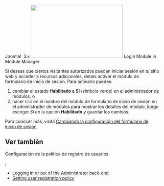 <!-- Filename: Enabling_the_Login_Form_module / Display title: Habilitar el módulo de formulario de inicio de sesión -->

Joomla!  3.x <img
src="https://docs.joomla.org/images/thumb/b/b5/Login_module_j39.png/300px-Login_module_j39.png"
class="thumbimage" decoding="async"
srcset="https://docs.joomla.org/images/thumb/b/b5/Login_module_j39.png/450px-Login_module_j39.png 1.5x, https://docs.joomla.org/images/thumb/b/b5/Login_module_j39.png/600px-Login_module_j39.png 2x"
data-file-width="900" data-file-height="520" width="300" height="173" />
<a href="https://docs.joomla.org/File:Login_module_j39.png"
class="internal" title="Enlarge"></a>Login Module in Module Manager

Si deseas que ciertos visitantes autorizados puedan iniciar sesión en tu
sitio web y acceder a recursos adicionales, debes activar el módulo de
formulario de inicio de sesión. Para activarlo puedes:

1.  cambiar el estado **Habilitado** a **Sí** (símbolo verde) en el
    administrador de módulos; o
1.  hacer clic en el nombre del módulo de formulario de inicio de sesión
    en el administrador de módulos para mostrar los detalles del módulo,
    luego escoger *Sí* en la opción **Habilitado** y guardar los
    cambios.

Para conocer más, visita [Cambiando la configuración del formulario de
inicio de
sesión](https://docs.joomla.org/Changing_the_Login_Form_module_settings "Special:MyLanguage/Changing the Login Form module settings")

## Ver también

Configuración de la política de registro de usuarios

;

- [Logging in or out of the Administrator
  back-end](https://docs.joomla.org/J3.x:Logging_in_or_out_of_the_Administrator_back-end "Special:MyLanguage/J3.x:Logging in or out of the Administrator back-end")
- [Setting user registration
  policy](https://docs.joomla.org/Setting_user_registration_policy "Special:MyLanguage/Setting user registration policy")
